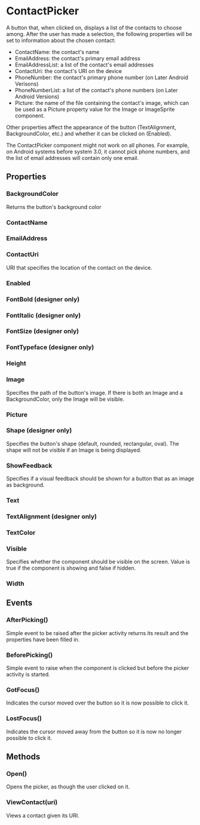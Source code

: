 # ContactPicker

A button that, when clicked on, displays a list of the contacts to choose among. After the user has made a selection, the following properties will be set to information about the chosen contact:

* ContactName: the contact's name
* EmailAddress: the contact's primary email address
* EmailAddressList: a list of the contact's email addresses
* ContactUri: the contact's URI on the device
* PhoneNumber: the contact's primary phone number \(on Later Android Verisons\)
* PhoneNumberList: a list of the contact's phone numbers \(on Later Android Versions\)
* Picture: the name of the file containing the contact's image, which can be used as a Picture property value for the Image or ImageSprite component.

Other properties affect the appearance of the button \(TextAlignment, BackgroundColor, etc.\) and whether it can be clicked on \(Enabled\).

The ContactPicker component might not work on all phones. For example, on Android systems before system 3.0, it cannot pick phone numbers, and the list of email addresses will contain only one email.

## Properties

### BackgroundColor

Returns the button's background color

### ContactName

### EmailAddress

### ContactUri

URI that specifies the location of the contact on the device.

### Enabled

### FontBold \(designer only\)

### FontItalic \(designer only\)

### FontSize \(designer only\)

### FontTypeface \(designer only\)

### Height

### Image

Specifies the path of the button's image. If there is both an Image and a BackgroundColor, only the Image will be visible.

### Picture

### Shape \(designer only\)

Specifies the button's shape \(default, rounded, rectangular, oval\). The shape will not be visible if an Image is being displayed.

### ShowFeedback

Specifies if a visual feedback should be shown for a button that as an image as background.

### Text

### TextAlignment \(designer only\)

### TextColor

### Visible

Specifies whether the component should be visible on the screen. Value is true if the component is showing and false if hidden.

### Width

## Events

### AfterPicking\(\)

Simple event to be raised after the picker activity returns its result and the properties have been filled in.

### BeforePicking\(\)

Simple event to raise when the component is clicked but before the picker activity is started.

### GotFocus\(\)

Indicates the cursor moved over the button so it is now possible to click it.

### LostFocus\(\)

Indicates the cursor moved away from the button so it is now no longer possible to click it.

## Methods

### Open\(\)

Opens the picker, as though the user clicked on it.

### ViewContact\(uri\)

Views a contact given its URI.

